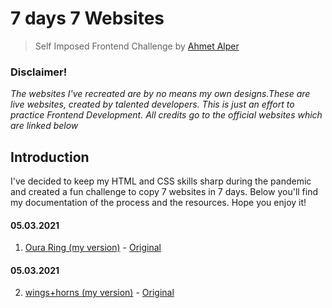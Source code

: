# 7 days 7 Websites
> Self Imposed Frontend Challenge by [Ahmet Alper](https://github.com/ahmetalpergit)

### Disclaimer!
_The websites I've recreated are by no means my own designs.These are live websites, created by talented developers. This is just an effort to practice Frontend Development. All credits go to the official websites which are linked below_

## Introduction

I've decided to keep my HTML and CSS skills sharp during the pandemic and created a fun challenge to copy 7 websites in 7 days. Below you'll find my documentation of the process and the resources. Hope you enjoy it!

#### 05.03.2021
1. [Oura Ring (my version)](https://7days7websites-ouraring.netlify.app) - [Original](https://ouraring.com/)

#### 05.03.2021
2. [wings+horns (my version)](https://7days7websites-ouraring.netlify.app) - [Original](https://wingsandhorns.com/)
